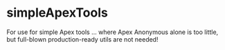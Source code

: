 # simpleApexTools
For use for simple Apex tools ... where Apex Anonymous alone is too little, but full-blown production-ready utils are not needed!
